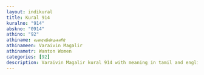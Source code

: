 ```yaml
---
layout: indikural
title: Kural 914
kuralno: "914"
abskno: "0914"
athino: "92"
athiname: வரைவின்மகளிர்
athinameen: Varaivin Magalir
athinametr: Wanton Women
categories: [92]
description: Varaivin Magalir kural 914 with meaning in tamil and english 
---
```


